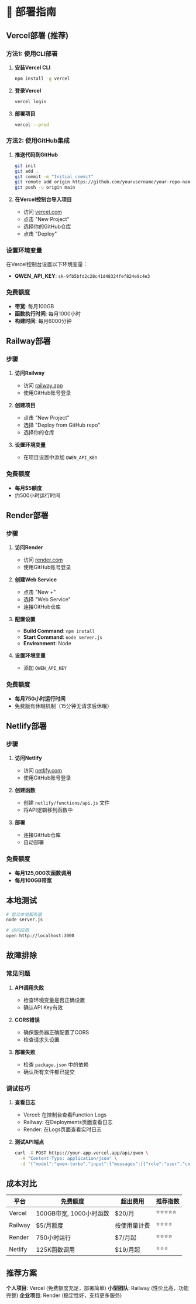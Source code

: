 # 🚀 部署指南

## Vercel部署 (推荐)

### 方法1: 使用CLI部署

1. **安装Vercel CLI**
   ```bash
   npm install -g vercel
   ```

2. **登录Vercel**
   ```bash
   vercel login
   ```

3. **部署项目**
   ```bash
   vercel --prod
   ```

### 方法2: 使用GitHub集成

1. **推送代码到GitHub**
   ```bash
   git init
   git add .
   git commit -m "Initial commit"
   git remote add origin https://github.com/yourusername/your-repo-name.git
   git push -u origin main
   ```

2. **在Vercel控制台导入项目**
   - 访问 [vercel.com](https://vercel.com)
   - 点击 "New Project"
   - 选择你的GitHub仓库
   - 点击 "Deploy"

### 设置环境变量

在Vercel控制台设置以下环境变量：

- **QWEN_API_KEY**: `sk-9fb5bfd2c28c41d48324fef824e9c4e3`

### 免费额度

- **带宽**: 每月100GB
- **函数执行时间**: 每月1000小时
- **构建时间**: 每月6000分钟

## Railway部署

### 步骤

1. **访问Railway**
   - 访问 [railway.app](https://railway.app)
   - 使用GitHub账号登录

2. **创建项目**
   - 点击 "New Project"
   - 选择 "Deploy from GitHub repo"
   - 选择你的仓库

3. **设置环境变量**
   - 在项目设置中添加 `QWEN_API_KEY`

### 免费额度

- **每月$5额度**
- 约500小时运行时间

## Render部署

### 步骤

1. **访问Render**
   - 访问 [render.com](https://render.com)
   - 使用GitHub账号登录

2. **创建Web Service**
   - 点击 "New +"
   - 选择 "Web Service"
   - 连接GitHub仓库

3. **配置设置**
   - **Build Command**: `npm install`
   - **Start Command**: `node server.js`
   - **Environment**: Node

4. **设置环境变量**
   - 添加 `QWEN_API_KEY`

### 免费额度

- **每月750小时运行时间**
- 免费版有休眠机制（15分钟无请求后休眠）

## Netlify部署

### 步骤

1. **访问Netlify**
   - 访问 [netlify.com](https://netlify.com)
   - 使用GitHub账号登录

2. **创建函数**
   - 创建 `netlify/functions/api.js` 文件
   - 将API逻辑移到函数中

3. **部署**
   - 连接GitHub仓库
   - 自动部署

### 免费额度

- **每月125,000次函数调用**
- **每月100GB带宽**

## 本地测试

```bash
# 启动本地服务器
node server.js

# 访问应用
open http://localhost:3000
```

## 故障排除

### 常见问题

1. **API调用失败**
   - 检查环境变量是否正确设置
   - 确认API Key有效

2. **CORS错误**
   - 确保服务器正确配置了CORS
   - 检查请求头设置

3. **部署失败**
   - 检查 `package.json` 中的依赖
   - 确认所有文件都已提交

### 调试技巧

1. **查看日志**
   - Vercel: 在控制台查看Function Logs
   - Railway: 在Deployments页面查看日志
   - Render: 在Logs页面查看实时日志

2. **测试API端点**
   ```bash
   curl -X POST https://your-app.vercel.app/api/qwen \
     -H "Content-Type: application/json" \
     -d '{"model":"qwen-turbo","input":{"messages":[{"role":"user","content":"测试"}]}}'
   ```

## 成本对比

| 平台 | 免费额度 | 超出费用 | 推荐指数 |
|------|----------|----------|----------|
| Vercel | 100GB带宽, 1000小时函数 | $20/月 | ⭐⭐⭐⭐⭐ |
| Railway | $5/月额度 | 按使用量计费 | ⭐⭐⭐⭐ |
| Render | 750小时运行 | $7/月起 | ⭐⭐⭐⭐ |
| Netlify | 125K函数调用 | $19/月起 | ⭐⭐⭐ |

## 推荐方案

**个人项目**: Vercel (免费额度充足，部署简单)
**小型团队**: Railway (性价比高，功能完整)
**企业项目**: Render (稳定性好，支持更多服务)
